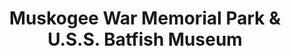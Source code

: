 ---
layout: repo
title: "Muskogee War Memorial Park & U.S.S. Batfish Museum"
id: 24491
permalink: repos/24491/
---